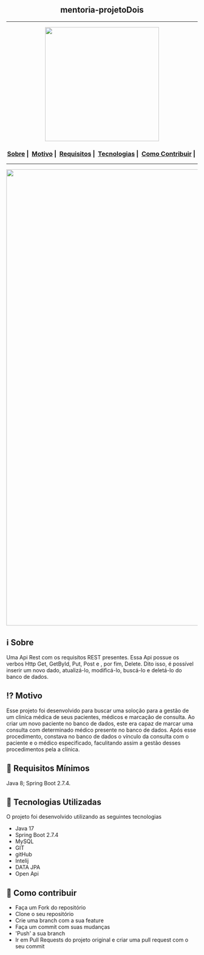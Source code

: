 <h2 align="center">mentoria-projetoDois</h2>

___


<p align="center">
  <img src="https://readme-maker.herokuapp.com/uploads/8cbb723cfa7e2694-apiLogo.png" width="300" heigth="300">
</p>


<h3 align="center">
  <a href="#information_source-sobre">Sobre</a>&nbsp;|&nbsp;
  <a href="#interrobang-motivo">Motivo</a>&nbsp;|&nbsp;
  <a href="#seedling-requisitos-mínimos">Requisitos</a>&nbsp;|&nbsp;
  <a href="#rocket-tecnologias-utilizadas">Tecnologias</a>&nbsp;|&nbsp;
  <a href="#link-como-contribuir">Como Contribuir</a>&nbsp;|&nbsp;
</h3>

___

<img src="https://readme-maker.herokuapp.com/uploads/1c8714732abc1764-banner-linkedin.png" width="1200">

## :information_source: Sobre

Uma Api Rest com os requisítos REST presentes. Essa Api possue os verbos Http Get, GetById, Put, Post e , por fim, Delete. Dito isso, é possível inserir um novo dado, atualizá-lo, modificá-lo, buscá-lo e deletá-lo do banco de dados. 

## :interrobang: Motivo

Esse projeto foi desenvolvido para buscar uma soloção para a gestão de um cliníca médica de  seus pacientes, médicos e marcação de consulta. Ao criar um novo paciente no banco de dados, este era capaz de marcar uma consulta com determinado médico presente no banco de dados. Após esse procedimento, constava no banco de dados o vínculo da consulta com o paciente e o médico especificado, faculitando assim a gestão desses procedimentos pela a clínica.

## :seedling: Requisitos Mínimos

Java 8; Spring Boot 2.7.4.

## :rocket: Tecnologias Utilizadas 

O projeto foi desenvolvido utilizando as seguintes tecnologias

- Java 17
- Spring Boot 2.7.4
- MySQL
- GIT
- gitHub
- Intelij
- DATA JPA
- Open Api

## :link: Como contribuir 

- Faça um Fork do repositório
- Clone o seu repositório
- Crie uma branch com a sua feature
- Faça um commit com suas mudanças
- 'Push' a sua branch
- Ir em Pull Requests do projeto original e criar uma pull request com o seu commit

